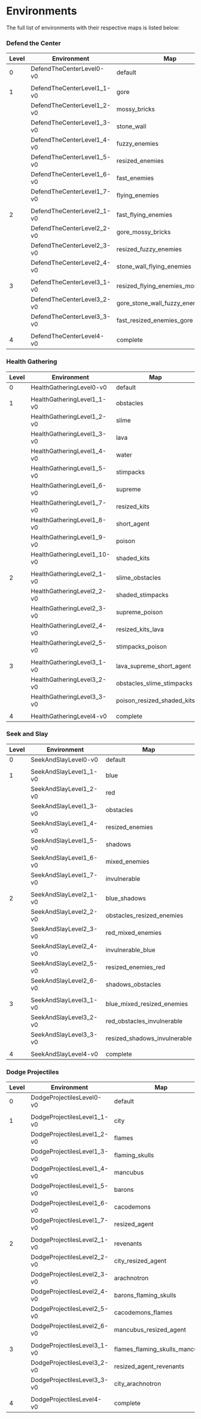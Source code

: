 # Environments
The full list of environments with their respective maps is listed below:

### Defend the Center
| Level | Environment                | Map                                 |
|-------|----------------------------|-------------------------------------|
| 0     | DefendTheCenterLevel0-v0   | default                             |
|       |                            |
| 1     | DefendTheCenterLevel1_1-v0 | gore                                |
|       | DefendTheCenterLevel1_2-v0 | mossy_bricks                        |
|       | DefendTheCenterLevel1_3-v0 | stone_wall                          |
|       | DefendTheCenterLevel1_4-v0 | fuzzy_enemies                       |
|       | DefendTheCenterLevel1_5-v0 | resized_enemies                     |
|       | DefendTheCenterLevel1_6-v0 | fast_enemies                        |
|       | DefendTheCenterLevel1_7-v0 | flying_enemies                      |
|       |                            |
| 2     | DefendTheCenterLevel2_1-v0 | fast_flying_enemies                 |
|       | DefendTheCenterLevel2_2-v0 | gore_mossy_bricks                   |
|       | DefendTheCenterLevel2_3-v0 | resized_fuzzy_enemies               |
|       | DefendTheCenterLevel2_4-v0 | stone_wall_flying_enemies           |
|       |                            |
| 3     | DefendTheCenterLevel3_1-v0 | resized_flying_enemies_mossy_bricks |
|       | DefendTheCenterLevel3_2-v0 | gore_stone_wall_fuzzy_enemies       |
|       | DefendTheCenterLevel3_3-v0 | fast_resized_enemies_gore           |
|       |                            |
| 4     | DefendTheCenterLevel4-v0   | complete                            |

### Health Gathering
| Level | Environment                   | Map                          |
|-------|-------------------------------|------------------------------|
| 0     | HealthGatheringLevel0-v0      | default                      |
|       |                               |
| 1     | HealthGatheringLevel1_1-v0    | obstacles                    |
|       | HealthGatheringLevel1_2-v0    | slime                        |
|       | HealthGatheringLevel1_3-v0    | lava                         |
|       | HealthGatheringLevel1_4-v0    | water                        |
|       | HealthGatheringLevel1_5-v0    | stimpacks                    |
|       | HealthGatheringLevel1_6-v0    | supreme                      |
|       | HealthGatheringLevel1_7-v0    | resized_kits                 |
|       | HealthGatheringLevel1_8-v0    | short_agent                  |
|       | HealthGatheringLevel1_9-v0    | poison                       |
|       | HealthGatheringLevel1_10-v0   | shaded_kits                  |
|       |                               |
| 2     | HealthGatheringLevel2_1-v0    | slime_obstacles              |
|       | HealthGatheringLevel2_2-v0    | shaded_stimpacks             |
|       | HealthGatheringLevel2_3-v0    | supreme_poison               |
|       | HealthGatheringLevel2_4-v0    | resized_kits_lava            |
|       | HealthGatheringLevel2_5-v0    | stimpacks_poison             |
|       |                               |
| 3     | HealthGatheringLevel3_1-v0    | lava_supreme_short_agent     |
|       | HealthGatheringLevel3_2-v0    | obstacles_slime_stimpacks    |
|       | HealthGatheringLevel3_3-v0    | poison_resized_shaded_kits   |
|       |                               |
| 4     | HealthGatheringLevel4-v0      | complete                     |

### Seek and Slay
| Level | Environment            | Map                          |
|-------|------------------------|------------------------------|
| 0     | SeekAndSlayLevel0-v0   | default                      |
|       |                        |
| 1     | SeekAndSlayLevel1_1-v0 | blue                         |
|       | SeekAndSlayLevel1_2-v0 | red                          |
|       | SeekAndSlayLevel1_3-v0 | obstacles                    |
|       | SeekAndSlayLevel1_4-v0 | resized_enemies              |
|       | SeekAndSlayLevel1_5-v0 | shadows                      |
|       | SeekAndSlayLevel1_6-v0 | mixed_enemies                |
|       | SeekAndSlayLevel1_7-v0 | invulnerable                 |
|       |                        |
| 2     | SeekAndSlayLevel2_1-v0 | blue_shadows                 |
|       | SeekAndSlayLevel2_2-v0 | obstacles_resized_enemies    |
|       | SeekAndSlayLevel2_3-v0 | red_mixed_enemies            |
|       | SeekAndSlayLevel2_4-v0 | invulnerable_blue            |
|       | SeekAndSlayLevel2_5-v0 | resized_enemies_red          |
|       | SeekAndSlayLevel2_6-v0 | shadows_obstacles            |
|       |                        |
| 3     | SeekAndSlayLevel3_1-v0 | blue_mixed_resized_enemies   |
|       | SeekAndSlayLevel3_2-v0 | red_obstacles_invulnerable   |
|       | SeekAndSlayLevel3_3-v0 | resized_shadows_invulnerable |
|       |                        |
| 4     | SeekAndSlayLevel4-v0   | complete                     |

### Dodge Projectiles
| Level | Environment                   | Map                              |
|-------|-------------------------------|----------------------------------|
| 0     | DodgeProjectilesLevel0-v0     | default                          |
|       |                               |
| 1     | DodgeProjectilesLevel1_1-v0   | city                             |
|       | DodgeProjectilesLevel1_2-v0   | flames                           |
|       | DodgeProjectilesLevel1_3-v0   | flaming_skulls                   |
|       | DodgeProjectilesLevel1_4-v0   | mancubus                         |
|       | DodgeProjectilesLevel1_5-v0   | barons                           |
|       | DodgeProjectilesLevel1_6-v0   | cacodemons                       |
|       | DodgeProjectilesLevel1_7-v0   | resized_agent                    |
|       |                               |
| 2     | DodgeProjectilesLevel2_1-v0   | revenants                        |
|       | DodgeProjectilesLevel2_2-v0   | city_resized_agent               |
|       | DodgeProjectilesLevel2_3-v0   | arachnotron                      |
|       | DodgeProjectilesLevel2_4-v0   | barons_flaming_skulls            |
|       | DodgeProjectilesLevel2_5-v0   | cacodemons_flames                |
|       | DodgeProjectilesLevel2_6-v0   | mancubus_resized_agent           |
|       |                               |
| 3     | DodgeProjectilesLevel3_1-v0   | flames_flaming_skulls_mancubus   |
|       | DodgeProjectilesLevel3_2-v0   | resized_agent_revenants          |
|       | DodgeProjectilesLevel3_3-v0   | city_arachnotron                 |
|       |                               |
| 4     | DodgeProjectilesLevel4-v0     | complete                         |
